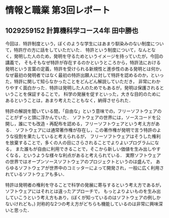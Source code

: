 # 情報と職業 第3回レポート
## 1029259152 計算機科学コース4年 田中勝也

今回は．特許制度という，ぼくのような学生にはあまり馴染みのない制度について，特許庁の方に話をしていただいた．
特許という制度について，なんとなく，発明した人のため，発明を守るためというイメージを持っていたが，今回の講義で，
そもそもなぜ特許が存在するのかというところから，特許法における発明という言葉の定義，特許を受けられる新規性と進歩性のある発明とは何か，
なぜ最初の発明者ではなく最初の特許出願人に対して特許を認めるのか，といった，特許に関して知らなかったことをどんどん解説していただき，
非常にわかりやすく面白かった．特許は発明した人のためでもあるが，発明は保護されるということを保証することで，
科学の発展を促すといった，大きな目的のためにあるということは，あまり考えたこともなく，納得させられた．

特許の解説を聞いている間，「自由な」という意味での，フリーソフトウェアのことがずっと頭に浮かんでいた．
ソフトウェアの世界には，ソースコードを公開し，誰にでも改造・再配布を認める，フリーソフトウェアという考え方がある．
ソフトウェアには通常著作権が存在し，この著作権が発明で言う特許のような役割を果たしていると考えられるが，
フリーソフトウェアはそうした権利を放棄することで，多くの人の目にさらされることでよりよいプログラムになる，
また誰もが自由に利用できることで，そこから新しい価値を生み出しやすくなる，というような様々な利点があると考えられている．
実際ソフトウェアの世界ではオープンソースソフトウェアのプロジェクトというのは盛んで，
あらゆるソフトウェアが世界中のコミッターによって開発され，一般に広く利用されているソフトウェアも多い．

特許は発明者の権利を守ることで科学の発展に寄与するという考え方であるが，ソフトウェアにはそれとは違ったアプローチで，
もっとよりよいものを生み出していこうという考え方もあり，(ぼくが知っているのはソフトウェアの例しかないけれども，)
対称的な2つの考え方がどちらも機能しているのは非常に興味深いと思った．
